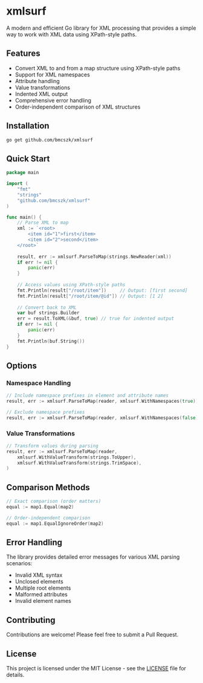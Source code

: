 # xmlsurf

A modern and efficient Go library for XML processing that provides a simple way to work with XML data using XPath-style paths.

## Features

- Convert XML to and from a map structure using XPath-style paths
- Support for XML namespaces
- Attribute handling
- Value transformations
- Indented XML output
- Comprehensive error handling
- Order-independent comparison of XML structures

## Installation

```bash
go get github.com/bmcszk/xmlsurf
```

## Quick Start

```go
package main

import (
    "fmt"
    "strings"
    "github.com/bmcszk/xmlsurf"
)

func main() {
    // Parse XML to map
    xml := `<root>
        <item id="1">first</item>
        <item id="2">second</item>
    </root>`
    
    result, err := xmlsurf.ParseToMap(strings.NewReader(xml))
    if err != nil {
        panic(err)
    }
    
    // Access values using XPath-style paths
    fmt.Println(result["/root/item"])     // Output: [first second]
    fmt.Println(result["/root/item/@id"]) // Output: [1 2]
    
    // Convert back to XML
    var buf strings.Builder
    err = result.ToXML(&buf, true) // true for indented output
    if err != nil {
        panic(err)
    }
    fmt.Println(buf.String())
}
```

## Options

### Namespace Handling

```go
// Include namespace prefixes in element and attribute names
result, err := xmlsurf.ParseToMap(reader, xmlsurf.WithNamespaces(true))

// Exclude namespace prefixes
result, err := xmlsurf.ParseToMap(reader, xmlsurf.WithNamespaces(false))
```

### Value Transformations

```go
// Transform values during parsing
result, err := xmlsurf.ParseToMap(reader, 
    xmlsurf.WithValueTransform(strings.ToUpper),
    xmlsurf.WithValueTransform(strings.TrimSpace),
)
```

## Comparison Methods

```go
// Exact comparison (order matters)
equal := map1.Equal(map2)

// Order-independent comparison
equal := map1.EqualIgnoreOrder(map2)
```

## Error Handling

The library provides detailed error messages for various XML parsing scenarios:
- Invalid XML syntax
- Unclosed elements
- Multiple root elements
- Malformed attributes
- Invalid element names

## Contributing

Contributions are welcome! Please feel free to submit a Pull Request.

## License

This project is licensed under the MIT License - see the [LICENSE](LICENSE) file for details. 
